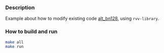 ### Description
Example about how to modify existing code [alt_bn128](https://github.com/mohanson/bn/tree/master/alt_bn128), using `rvv-library`.

### How to build and run

```bash
make all
make run
```
